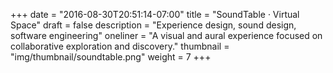 +++
date = "2016-08-30T20:51:14-07:00"
title = "SoundTable · Virtual Space"
draft = false
description = "Experience design, sound design, software engineering"
oneliner = "A visual and aural experience focused on collaborative exploration and discovery."
thumbnail = "img/thumbnail/soundtable.png"
weight = 7
+++
